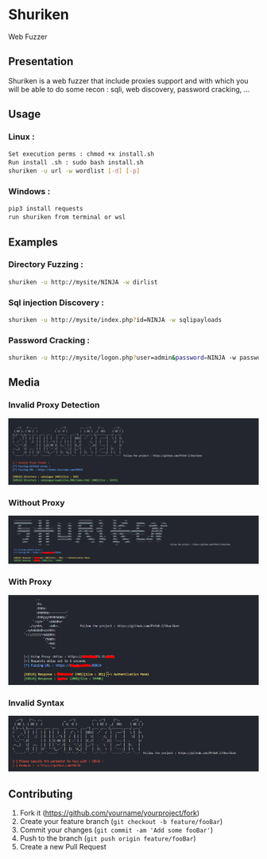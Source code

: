 # Shuriken
Web Fuzzer

## Presentation

Shuriken is a web fuzzer that include proxies support and with which you will be able to do some recon : sqli, web discovery, password cracking, ...

## Usage

### Linux :
```sh
Set execution perms : chmod +x install.sh
Run install .sh : sudo bash install.sh
shuriken -u url -w wordlist [-d] [-p]
```

### Windows :
```sh
pip3 install requests
run shuriken from terminal or wsl
```

## Examples

### Directory Fuzzing : 
```sh
shuriken -u http://mysite/NINJA -w dirlist
```
### Sql injection Discovery : 
```sh
shuriken -u http://mysite/index.php?id=NINJA -w sqlipayloads
```
### Password Cracking : 
```sh
shuriken -u http://mysite/logon.php?user=admin&password=NINJA -w passwords
```

## Media

### Invalid Proxy Detection
![](photo1.PNG)

### Without Proxy
![](photo2.PNG)

### With Proxy
![](photo3.PNG)

### Invalid Syntax
![](photo4.PNG)


## Contributing

1. Fork it (<https://github.com/yourname/yourproject/fork>)
2. Create your feature branch (`git checkout -b feature/fooBar`)
3. Commit your changes (`git commit -am 'Add some fooBar'`)
4. Push to the branch (`git push origin feature/fooBar`)
5. Create a new Pull Request

